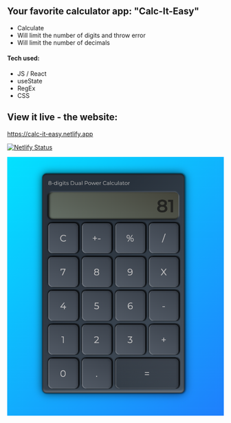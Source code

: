 ## Your favorite calculator app: "Calc-It-Easy"

* Calculate
* Will limit the number of digits and throw error
* Will limit the number of decimals

#### Tech used: 
- JS / React
- useState
- RegEx
- CSS



## View it live - the website:
https://calc-it-easy.netlify.app

[![Netlify Status](https://api.netlify.com/api/v1/badges/3a6cd0bb-8753-4358-b68e-4f562ae388e8/deploy-status)](https://app.netlify.com/sites/calc-it-easy/deploys)

![](app.png)